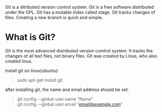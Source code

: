 Git is a ditributed version control system.
Git is a free software distributed under the GPL.
Git has a mutable index called stage.
Git tracks changes of files.
Creating a new branch is quick and simple.

# What is Git?
Git is the most advanced distributed version comtrol system. It tracks the changes of all text files, not binary files. Git was created by Linus, who also created linux.

install git on linux(ubuntu):<br>
>sudo apt-get install git<br>

after installing git, the name and email address should be set.<br>

>git config --global user.name "Name"<br>
>git config --global user.email "email@example.com"<br>


